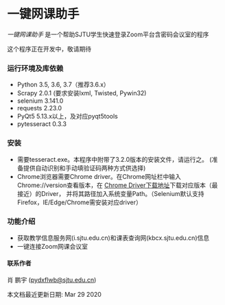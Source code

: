 # 一键网课助手

_一键网课助手_ 是一个帮助SJTU学生快速登录Zoom平台含密码会议室的程序

 这个程序正在开发中，敬请期待
 
 
 
 ### 运行环境及库依赖
 
 * Python 3.5, 3.6, 3.7（推荐3.6.x）
 * Scrapy 2.0.1
 (要求安装lxml, Twisted, Pywin32)
 * selenium	3.141.0
 * requests	2.23.0	 
 * PyQt5 5.13.x以上，及对应pyqt5tools
 * pytesseract 0.3.3
 
 ### 安装
 * 需要tesseract.exe。本程序中附带了3.2.0版本的安装文件，请运行之。
 (准备提供自动识别和手动填验证码两种方式供选择)
 * Chrome浏览器需要Chrome driver。在Chrome网址栏中输入Chrome://version查看版本，在
 [Chrome Driver下载地址](http://chromedriver.storage.googleapis.com/index.html)下载对应版本（最接近）的Driver，
并将其路径加入系统变量Path。（Selenium默认支持Firefox，IE/Edge/Chrome需安装对应driver）

 
 ### 功能介绍
 * 获取教学信息服务网(i.sjtu.edu.cn)和课表查询网(kbcx.sjtu.edu.cn)信息
 * 一键连接Zoom网课会议室
 
 
 
 #### 联系作者
 肖 鹏宇  (pydxflwb@sjtu.edu.cn)
 
 本文档最近更新日期: Mar 29 2020
 